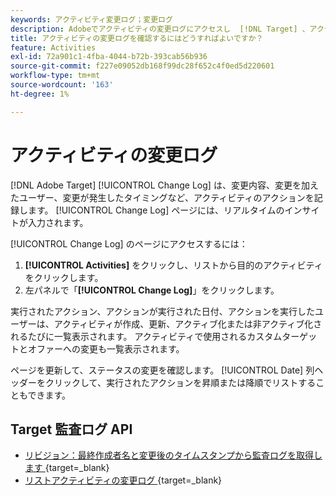 ```yaml
---
keywords: アクティビティ変更ログ；変更ログ
description: Adobeでアクティビティの変更ログにアクセスし  [!DNL Target] 、アクティビティを変更したユーザーと変更が発生したタイミングの記録を表示します。
title: アクティビティの変更ログを確認するにはどうすればよいですか？
feature: Activities
exl-id: 72a901c1-4fba-4044-b72b-393cab56b936
source-git-commit: f227e09052db168f99dc28f652c4f0ed5d220601
workflow-type: tm+mt
source-wordcount: '163'
ht-degree: 1%

---
```


# アクティビティの変更ログ

[!DNL Adobe Target] [!UICONTROL Change Log] は、変更内容、変更を加えたユーザー、変更が発生したタイミングなど、アクティビティのアクションを記録します。 [!UICONTROL Change Log] ページには、リアルタイムのインサイトが入力されます。

[!UICONTROL Change Log] のページにアクセスするには：

1. **[!UICONTROL Activities]** をクリックし、リストから目的のアクティビティをクリックします。
1. 左パネルで「**[!UICONTROL Change Log]**」をクリックします。

実行されたアクション、アクションが実行された日付、アクションを実行したユーザーは、アクティビティが作成、更新、アクティブ化または非アクティブ化されるたびに一覧表示されます。 アクティビティで使用されるカスタムターゲットとオファーへの変更も一覧表示されます。

ページを更新して、ステータスの変更を確認します。 [!UICONTROL Date] 列ヘッダーをクリックして、実行されたアクションを昇順または降順でリストすることもできます。

## Target 監査ログ API

* [ リビジョン：最終作成者名と変更後のタイムスタンプから監査ログを取得します ](https://developer.adobe.com/target/administer/admin-api/#tag/Revisions){target=_blank}
* [ リストアクティビティの変更ログ ](https://developer.adobe.com/target/administer/admin-api/#tag/Activities/operation/getChangelog){target=_blank}



